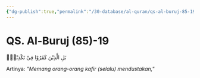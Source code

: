 ```yaml
---
{"dg-publish":true,"permalink":"/30-database/al-quran/qs-al-buruj-85-19/"}
---
```



# QS. Al-Buruj (85)-19
بَلِ الَّذِيْنَ كَفَرُوْا فِيْ تَكْذِيْبٍۙ 

Artinya: *"Memang orang-orang kafir (selalu) mendustakan,"*
